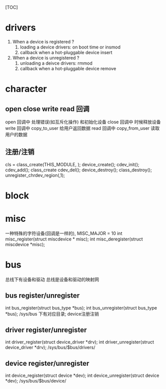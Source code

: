 [TOC]
# drivers
1. When a device is registered ?
    1. loading a device drivers: on boot time or insmod
    2. callback when a hot-pluggable device insert
2. When a device is unregistered ?
    1. unloading a deivce drivers: rmmod
    2. callback when a hot-pluggable device remove

# character
## open close write read 回调
open  回调中 处理错误(如互斥化操作) 和初始化设备
close 回调中 时候释放设备
write 回调中 copy_to_user   给用户返回数据
read  回调中 copy_from_user 读取用户的数据

## 注册/注销
cls = class_create(THIS_MODULE, );
device_create();
cdev_init();
cdev_add();
class_create
cdev_del();
device_destroy();
class_destroy();
unregister_chrdev_region(,1);

# block

# misc
一种特殊的字符设备(回调是一样的), MISC_MAJOR = 10
int misc_register(struct miscdevice * misc);
int misc_deregister(struct miscdevice *misc);

# bus
总线下有设备和驱动 总线是设备和驱动的映射网
## bus register/unregister
int bus_register(struct bus_type *bus);
int bus_unregister(struct bus_type *bus);
/sys/bus 下有对应目录;
device注册注销
## driver register/unregister
int driver_register(struct device_driver *drv);
int driver_unregister(struct device_driver *drv);
/sys/bus/$bus/drivers/
## device register/unregister
int device_register(struct device *dev);
int device_unregister(struct device *dev);
/sys/bus/$bus/device/